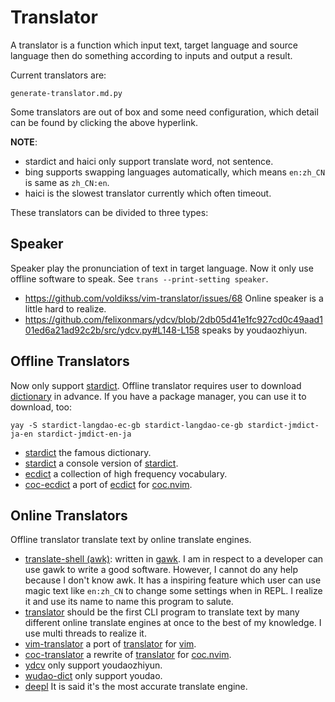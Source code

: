 # Translator

A translator is a function which input text, target language and source
language then do something according to inputs and output a result.

Current translators are:

```{eval-sh}
generate-translator.md.py
```

Some translators are out of box and some need configuration, which detail can be
found by clicking the above hyperlink.

**NOTE**:

- stardict and haici only support translate word, not sentence.
- bing supports swapping languages automatically, which means `en:zh_CN` is
  same as `zh_CN:en`.
- haici is the slowest translator currently which often timeout.

These translators can be divided to three types:

## Speaker

Speaker play the pronunciation of text in target language. Now it only use
offline software to speak. See `trans --print-setting speaker`.

- <https://github.com/voldikss/vim-translator/issues/68> Online speaker is a
  little hard to realize.
- <https://github.com/felixonmars/ydcv/blob/2db05d41e1fc927cd0c49aad101ed6a21ad92c2b/src/ydcv.py#L148-L158>
  speaks by youdaozhiyun.

## Offline Translators

Now only support [stardict](translate_shell.translators.stardict).
Offline translator requires user to download
[dictionary](http://download.huzheng.org) in advance.
If you have a package manager, you can use it to download, too:

```shell
yay -S stardict-langdao-ec-gb stardict-langdao-ce-gb stardict-jmdict-ja-en stardict-jmdict-en-ja
```

- [stardict](https://github.com/huzheng001/stardict-3) the famous dictionary.
- [stardict](https://github.com/Dushistov/sdcv) a console version of
  [stardict](https://github.com/huzheng001/stardict-3).
- [ecdict](https://github.com/skywind3000/ECDICT) a collection of high frequency
  vocabulary.
- [coc-ecdict](https://github.com/fannheyward/coc-ecdict) a port of
  [ecdict](https://github.com/skywind3000/ECDICT) for
  [coc.nvim](https://github.com/neoclide/coc.nvim).

## Online Translators

Offline translator translate text by online translate engines.

- [translate-shell (awk)](https://github.com/soimort/translate-shell):
  written in [gawk](https://github.com/onetrueawk/awk).
  I am in respect to a developer can use gawk to write a good software.
  However, I cannot do any help because I don't know awk.
  It has a inspiring feature which user can use magic text like `en:zh_CN` to
  change some settings when in REPL.
  I realize it and use its name to name this program to salute.
- [translator](https://github.com/skywind3000/translator) should be the first
  CLI program to translate text by many different online translate engines at
  once to the best of my knowledge. I use multi threads to realize it.
- [vim-translator](https://github.com/voldikss/vim-translator) a port of
  [translator](https://github.com/skywind3000/translator) for
  [vim](https://github.com/vim/vim).
- [coc-translator](https://github.com/voldikss/coc-translator) a rewrite of
  [translator](https://github.com/skywind3000/translator) for
  [coc.nvim](https://github.com/neoclide/coc.nvim).
- [ydcv](https://github.com/felixonmars/ydcv) only support youdaozhiyun.
- [wudao-dict](https://github.com/ChestnutHeng/Wudao-dict) only support youdao.
- [deepl](https://github.com/DeepLcom/deepl-python) It is said it's the most
  accurate translate engine.
